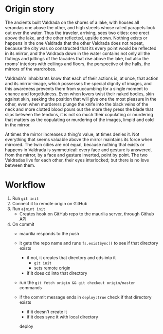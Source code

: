 Origin story
============
The ancients built Valdrada on the shores of a lake, with houses all verandas one above the other, and high streets whose railed parapets look out over the water. Thus the traveler, arriving, sees two cities: one erect above the lake, and the other reflected, upside down. Nothing exists or happens in the one Valdrada that the other Valdrada does not repeat, because the city was so constructed that its every point would be reflected in its mirror, and the Valdrada down in the water contains not only all the flutings and juttings of the facades that rise above the lake, but also the rooms' interiors with ceilings and floors, the perspective of the halls, the mirrors of the wardrobes.

Valdrada's inhabitants know that each of their actions is, at once, that action and its mirror-image, which possesses the special dignity of images, and this awareness prevents them from succumbing for a single moment to chance and forgetfulness. Even when lovers twist their naked bodies, skin against skin, seeking the position that will give one the most pleasure in the other, even when murderers plunge the knife into the black veins of the neck and more clotted blood pours out the more they press the blade that slips between the tendons, it is not so much their copulating or murdering that matters as the copulating or murdering of the images, limpid and cold in the mirror.

At times the mirror increases a thing's value, at times denies it. Not everything that seems valuable above the mirror maintains its force when mirrored. The twin cities are not equal, because nothing that exists or happens in Valdrada is symmetrical: every face and gesture is answered, from the mirror, by a face and gesture inverted, point by point. The two Valdradas live for each other, their eyes interlocked; but there is no love between them.

 

Workflow
========

1. Run `git init`
2. Connect it to remote origin on GitHub
3. Run `ajmint init`
	* Creates hook on GitHub repo to the maurilia server, through Github API
4. On commit
	* maurilia responds to the push
	* it gets the repo name and runs `fs.existSync()` to see if that directory exists
		* if not, it creates that directory and cds into it
			* `git init`
			* sets remote origin
		* if it does cd into that directory
	* run the `git fetch origin && git checkout origin/master` commands
	* if the commit message ends in `deploy:true` check if that directory exists
		* if it doesn't create it
		* if it does sync it with local directory


		 deploy



